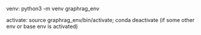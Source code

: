 
venv: python3 -m venv graphrag_env


activate: source graphrag_env/bin/activate; 
        conda deactivate (if some other env or base env is activated)